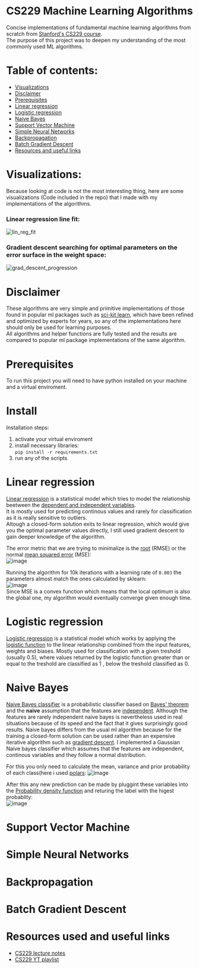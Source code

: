 # CS229 Machine Learning Algorithms
Concise implementations of fundamental machine learning algorithms from scratch from [Stanford's CS229 course](https://www.youtube.com/playlist?list=PLoROMvodv4rMiGQp3WXShtMGgzqpfVfbU).  
The purpose of this project was to deepen my understanding of the most commonly used ML algorithms.

# Table of contents:
 - [Visualizations](#visualizations)
 - [Disclaimer](#disclaimer)
 - [Prerequisites](#prerequisite)
 - [Linear regression](#lin-reg)
 - [Logistic regression](#log-reg)
 - [Naive Bayes](#naive-bayes)
 - [Support Vector Machine](#svm)
 - [Simple Neural Networks](#simple-NN)
 - [Backpropagation](#back-prop)
 - [Batch Gradient Descent](#grad-desc)
 - [Resources and useful links](#useful-links)

<a id="visualizations"></a>
# Visualizations:
Because looking at code is not the most interesting thing, here are some visualizations (Code included in the repo) that I made with my implementations of the algorithms.

### Linear regression line fit:
![lin_reg_fit](https://github.com/GellertPalfi/CS229/assets/69762257/a4daed4c-1753-45c6-9de3-f09c07763de1)

### Gradient descent searching for optimal parameters on the error surface in the weight space:
![grad_descent_progression](https://github.com/GellertPalfi/CS229/assets/69762257/e59efabd-494e-4515-b9bb-4dfd7c9b42e7)

<a id="disclaimer"></a>
# Disclaimer
These algorithms are very simple and primitive implementations of those found in popular ml packages such as [sci-kit learn](https://scikit-learn.org/stable/), which have been refined and optimized by experts for years, so any of the implementations here should only be used for learning purposes.  
All algorithms and helper functions are fully tested and the results are compared to popular ml package implementations of the same algorithm.

<a id="prerequisite"></a>
# Prerequisites
To run this project you will need to have python installed on your machine and a virtual enviroment.

<a id="install"></a>
# Install
Installation steps:
1. activate your virtual enviroment
2. install necessary libraries:  
```pip install -r requirements.txt```
3. run any of the scripts 

<a id="lin-reg"></a>
# Linear regression
[Linear regression](https://en.wikipedia.org/wiki/Linear_regression) is a statistical model which tries to model the relationship beetween the [dependent and independent variables](https://en.wikipedia.org/wiki/Dependent_and_independent_variables).  
It is mostly used for predicting continous values and rarely for classification as it is really sensitive to outliers.  
Altough a closed-form solution exits to linear regression, which would give you the optimal parameter values directly, I still used gradient descent to gain deeper knowledge of the algorithm.  
  
The error metric that we are trying to minimalize is the [root](https://en.wikipedia.org/wiki/Root-mean-square_deviation) (RMSE) or the normal [mean squared error](https://en.wikipedia.org/wiki/Mean_squared_error) (MSE):  
![image](https://github.com/GellertPalfi/CS229/assets/69762257/09f93ae5-abdd-4d09-bec6-468b3d835412)  

Running the algorithm for 10k iterations with a learning rate of `0.003` the parameters almost match the ones calculated by sklearn:  
![image](https://github.com/GellertPalfi/CS229/assets/69762257/c96d8e6e-c810-42b0-aab0-e816910da6a9)  
Since MSE is a convex function which means that the local optimum is also the global one, my algorithm would 
eventually converge given enough time.



<a id="log-reg"></a>
# Logistic regression
[Logistic regression](https://en.wikipedia.org/wiki/Logistic_regression) is a statistical model which works by applying the [logistic function](https://en.wikipedia.org/wiki/Logistic_function) to the linear relationship combined from the input features, weights and biases. Mostly used for classification with a given treshold (usually 0.5), where values returned by the logistic function greater than or equal to the treshold are classified as 1 , below the treshold classified as 0.

<a id="naive-bayes"></a>
# Naive Bayes
[Naive Bayes classifier](https://en.wikipedia.org/wiki/Naive_Bayes_classifier) is a probabilistic classifier based on [Bayes' theorem](https://en.wikipedia.org/wiki/Bayes%27_theorem) and the **naive** assumption
that the features are [independent](https://en.wikipedia.org/wiki/Independence_(probability_theory)). Although the features are rarely independent naive bayes is nevertheless used in real situations because of its speed and the fact that it gives surprisingly good results. Naive bayes differs from the usual ml algorithm because for the training a closed-form solution can be used rather than an expensive iterative algorithm such as [gradient descent](#grad-desc). I implemented a Gaussian Naive bayes classifier which assumes that the features are independent, continous variables and they follow a normal distribution.

For this you only need to calculate the mean, variance and prior probability of each class(here i used [polars](https://pola.rs): 
![image](https://github.com/GellertPalfi/CS229-ML-algorithms-from-scratch/assets/69762257/989bf45e-9017-47cb-8b76-7d386d05dd44)  

After this any new prediction can be made by pluggint these variables into the [Probability density function](https://en.wikipedia.org/wiki/Probability_density_function) and returing the label with the higest probablity:  
![image](https://github.com/GellertPalfi/CS229-ML-algorithms-from-scratch/assets/69762257/500addef-663f-4957-a2fc-aa3ccaa58875)  





<a id="svm"></a>
# Support Vector Machine

<a id="simple-NN"></a>
# Simple Neural Networks

<a id="back-prop"></a>
# Backpropagation

<a id="grad-desc"></a>
# Batch Gradient Descent

<a id="useful-links"></a>
# Resources used and useful links
- [CS229 lecture notes](https://cs229.stanford.edu/main_notes.pdf)
- [CS229 YT playlist](https://www.youtube.com/watch?v=jGwO_UgTS7I&list=PLoROMvodv4rMiGQp3WXShtMGgzqpfVfbU)
